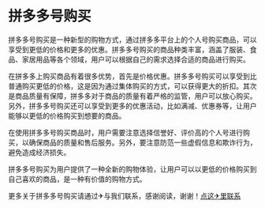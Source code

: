 # 拼多多号购买

拼多多号购买是一种新型的购物方式，通过拼多多平台上的个人号购买商品，可以享受到更低的价格和更多的优惠。拼多多号购买的商品种类丰富，涵盖了服装、食品、家居用品等各个领域，用户可以根据自己的需求选择合适的商品进行购买。

在拼多多上购买商品有着很多优势，首先是价格优惠。拼多多号购买可以享受到比普通购买更低的价格，这是因为通过集体购买的方式，可以获得更大的折扣。其次是商品质量有保障，拼多多对于商品的质量有着严格的监管，用户可以放心购买。另外，拼多多号购买还可以享受到更多的优惠活动，比如满减、优惠券等，让用户能够以更低的价格购买到想要的商品。

在使用拼多多号购买商品时，用户需要注意选择信誉好、评价高的个人号进行购买，以确保商品的质量和售后服务。另外，要注意防范一些虚假信息和欺诈行为，避免造成经济损失。

拼多多号购买为用户提供了一种全新的购物体验，让用户可以以更低的价格购买到自己喜欢的商品，是一种有价值的购物方式。

更多关于拼多多号购买请通过✈与我们联系，感谢阅读，谢谢！[点这✈里联系](https://gg.k02.cc)